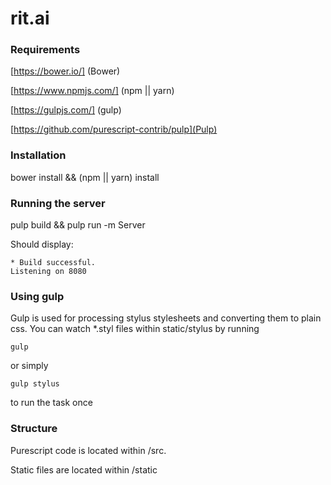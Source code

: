 rit.ai
======

### Requirements
[https://bower.io/] (Bower)

[https://www.npmjs.com/] (npm || yarn)

[https://gulpjs.com/] (gulp)

[https://github.com/purescript-contrib/pulp](Pulp)

### Installation

bower install && (npm || yarn) install 

### Running the server

pulp build && pulp run -m Server


Should display:

    * Build successful.
    Listening on 8080

### Using gulp

Gulp is used for processing stylus stylesheets and converting them to plain css. You can watch *.styl files within static/stylus by running

    gulp

or simply

    gulp stylus

to run the task once

### Structure

Purescript code is located within /src. 

Static files are located within /static
